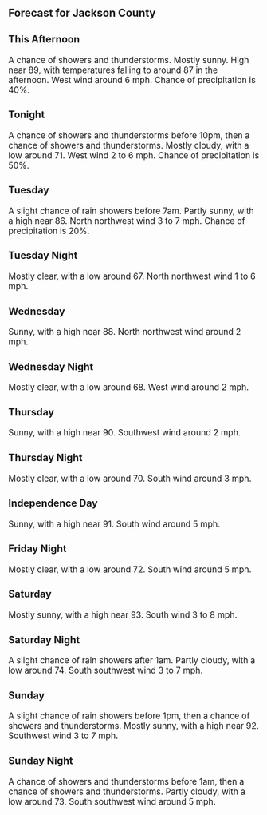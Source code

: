 <div>
   <h2>Forecast for Jackson County</h2>
   <p>
      <div style="font-size:120%">
         <h3>This Afternoon</h3>A chance of showers and thunderstorms. Mostly sunny. High near 89, with temperatures falling to around 87 in the afternoon.
         West wind around 6 mph. Chance of precipitation is 40%.<br></div>
   </p>
   <p>
      <div style="font-size:120%">
         <h3>Tonight</h3>A chance of showers and thunderstorms before 10pm, then a chance of showers and thunderstorms. Mostly cloudy, with a low around
         71. West wind 2 to 6 mph. Chance of precipitation is 50%.<br></div>
   </p>
   <p>
      <div style="font-size:120%">
         <h3>Tuesday</h3>A slight chance of rain showers before 7am. Partly sunny, with a high near 86. North northwest wind 3 to 7 mph. Chance of
         precipitation is 20%.<br></div>
   </p>
   <p>
      <div style="font-size:120%">
         <h3>Tuesday Night</h3>Mostly clear, with a low around 67. North northwest wind 1 to 6 mph.<br></div>
   </p>
   <p>
      <div style="font-size:120%">
         <h3>Wednesday</h3>Sunny, with a high near 88. North northwest wind around 2 mph.<br></div>
   </p>
   <p>
      <div style="font-size:120%">
         <h3>Wednesday Night</h3>Mostly clear, with a low around 68. West wind around 2 mph.<br></div>
   </p>
   <p>
      <div style="font-size:120%">
         <h3>Thursday</h3>Sunny, with a high near 90. Southwest wind around 2 mph.<br></div>
   </p>
   <p>
      <div style="font-size:120%">
         <h3>Thursday Night</h3>Mostly clear, with a low around 70. South wind around 3 mph.<br></div>
   </p>
   <p>
      <div style="font-size:120%">
         <h3>Independence Day</h3>Sunny, with a high near 91. South wind around 5 mph.<br></div>
   </p>
   <p>
      <div style="font-size:120%">
         <h3>Friday Night</h3>Mostly clear, with a low around 72. South wind around 5 mph.<br></div>
   </p>
   <p>
      <div style="font-size:120%">
         <h3>Saturday</h3>Mostly sunny, with a high near 93. South wind 3 to 8 mph.<br></div>
   </p>
   <p>
      <div style="font-size:120%">
         <h3>Saturday Night</h3>A slight chance of rain showers after 1am. Partly cloudy, with a low around 74. South southwest wind 3 to 7 mph.<br></div>
   </p>
   <p>
      <div style="font-size:120%">
         <h3>Sunday</h3>A slight chance of rain showers before 1pm, then a chance of showers and thunderstorms. Mostly sunny, with a high near 92.
         Southwest wind 3 to 7 mph.<br></div>
   </p>
   <p>
      <div style="font-size:120%">
         <h3>Sunday Night</h3>A chance of showers and thunderstorms before 1am, then a chance of showers and thunderstorms. Partly cloudy, with a low around
         73. South southwest wind around 5 mph.<br></div>
   </p>
</div>